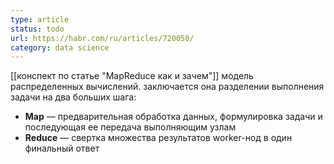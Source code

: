 ```yaml
---
type: article
status: todo
url: https://habr.com/ru/articles/720050/
category: data science
---
```

[[конспект по статье "MapReduce как и зачем"]]
модель распределенных вычислений. заключается она разделении выполнения задачи на два больших шага:

  

- **Map** — предварительная обработка данных, формулировка задачи и последующая ее передача выполняющим узлам
- **Reduce** — свертка множества результатов worker-нод в один финальный ответ
